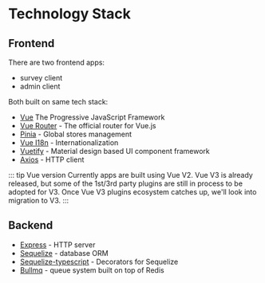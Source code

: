 # Technology Stack

## Frontend

There are two frontend apps:

- survey client
- admin client

Both built on same tech stack:

- [Vue](https://vuejs.org) The Progressive JavaScript Framework
- [Vue Router](https://router.vuejs.org) - The official router for Vue.js
- [Pinia](https://pinia.vuejs.org) - Global stores management
- [Vue I18n](http://kazupon.github.io/vue-i18n) - Internationalization
- [Vuetify](https://vuetifyjs.com) - Material design based UI component framework
- [Axios](https://github.com/axios/axios) - HTTP client

::: tip Vue version
Currently apps are built using Vue V2. Vue V3 is already released, but some of the 1st/3rd party plugins are still in process to be adopted for V3. Once Vue V3 plugins ecosystem catches up, we'll look into migration to V3.
:::

## Backend

- [Express](https://expressjs.com) - HTTP server
- [Sequelize](https://sequelize.org/master) - database ORM
- [Sequelize-typescript](https://github.com/RobinBuschmann/sequelize-typescript) - Decorators for Sequelize
- [Bullmq](https://docs.bullmq.io) - queue system built on top of Redis
